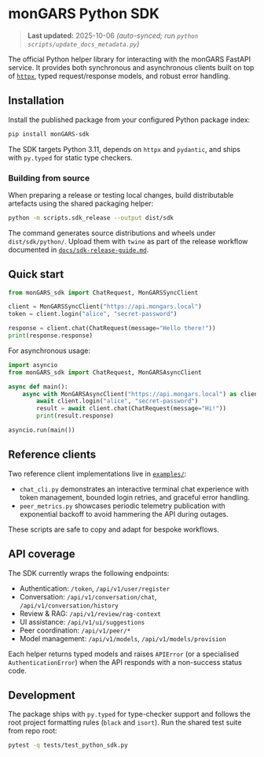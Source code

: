 # monGARS Python SDK

> **Last updated:** 2025-10-06 _(auto-synced; run `python scripts/update_docs_metadata.py`)_

The official Python helper library for interacting with the monGARS FastAPI
service. It provides both synchronous and asynchronous clients built on top of
[`httpx`](https://www.python-httpx.org/), typed request/response models, and
robust error handling.

## Installation

Install the published package from your configured Python package index:

```bash
pip install monGARS-sdk
```

The SDK targets Python 3.11, depends on `httpx` and `pydantic`, and ships with
`py.typed` for static type checkers.

### Building from source

When preparing a release or testing local changes, build distributable
artefacts using the shared packaging helper:

```bash
python -m scripts.sdk_release --output dist/sdk
```

The command generates source distributions and wheels under
`dist/sdk/python/`. Upload them with `twine` as part of the release workflow
documented in [`docs/sdk-release-guide.md`](../../docs/sdk-release-guide.md).

## Quick start

```python
from monGARS_sdk import ChatRequest, MonGARSSyncClient

client = MonGARSSyncClient("https://api.mongars.local")
token = client.login("alice", "secret-password")

response = client.chat(ChatRequest(message="Hello there!"))
print(response.response)
```

For asynchronous usage:

```python
import asyncio
from monGARS_sdk import ChatRequest, MonGARSAsyncClient

async def main():
    async with MonGARSAsyncClient("https://api.mongars.local") as client:
        await client.login("alice", "secret-password")
        result = await client.chat(ChatRequest(message="Hi!"))
        print(result.response)

asyncio.run(main())
```

## Reference clients

Two reference client implementations live in [`examples/`](examples/):

- `chat_cli.py` demonstrates an interactive terminal chat experience with token
  management, bounded login retries, and graceful error handling.
- `peer_metrics.py` showcases periodic telemetry publication with exponential
  backoff to avoid hammering the API during outages.

These scripts are safe to copy and adapt for bespoke workflows.

## API coverage

The SDK currently wraps the following endpoints:

- Authentication: `/token`, `/api/v1/user/register`
- Conversation: `/api/v1/conversation/chat`, `/api/v1/conversation/history`
- Review & RAG: `/api/v1/review/rag-context`
- UI assistance: `/api/v1/ui/suggestions`
- Peer coordination: `/api/v1/peer/*`
- Model management: `/api/v1/models`, `/api/v1/models/provision`

Each helper returns typed models and raises `APIError` (or a specialised
`AuthenticationError`) when the API responds with a non-success status code.

## Development

The package ships with `py.typed` for type-checker support and follows the root
project formatting rules (`black` and `isort`). Run the shared test suite from
repo root:

```bash
pytest -q tests/test_python_sdk.py
```

